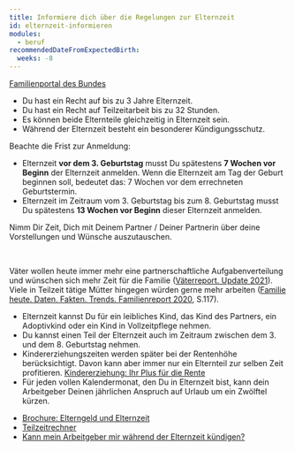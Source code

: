 ```yaml
---
title: Informiere dich über die Regelungen zur Elternzeit
id: elternzeit-informieren
modules:
  - beruf
recommendedDateFromExpectedBirth:
  weeks: -8
---
```


<bmfsfj-todo-extension-panel title="Anlaufstelle" icon="map-marked-alt" open>

[Familienportal des Bundes](https://familienportal.de/familienportal/familienleistungen/elternzeit)

</bmfsfj-todo-extension-panel>

<bmfsfj-todo-extension-panel title="Info" icon="info-circle" open>

* Du hast ein Recht auf bis zu 3 Jahre Elternzeit.
* Du hast ein Recht auf Teilzeitarbeit bis zu 32 Stunden.
* Es können beide Elternteile gleichzeitig in Elternzeit sein.
* Während der Elternzeit besteht ein besonderer Kündigungsschutz.


</bmfsfj-todo-extension-panel>

<bmfsfj-todo-extension-panel title="Wer?" icon="user" open>
<bmfsfj-todo-assignees></bmfsfj-todo-assignees>
</bmfsfj-todo-extension-panel>

<bmfsfj-todo-extension-panel title="Wann?" icon="calendar-check">

Beachte die Frist zur Anmeldung:

* Elternzeit **vor dem 3. Geburtstag** musst Du spätestens **7 Wochen vor Beginn** der Elternzeit anmelden. Wenn die Elternzeit am Tag der Geburt beginnen soll, bedeutet das: 7 Wochen vor dem errechneten Geburtstermin. 
* Elternzeit im Zeitraum vom 3. Geburtstag bis zum 8. Geburtstag musst Du spätestens **13 Wochen vor Beginn** dieser Elternzeit anmelden.

</bmfsfj-todo-extension-panel>

<bmfsfj-todo-extension-panel title="Tipp Partnerschaftlichkeit" icon="hands-helping">

Nimm Dir Zeit, Dich mit Deinem Partner / Deiner Partnerin über deine Vorstellungen und Wünsche auszutauschen.

<br>

Väter wollen heute immer mehr eine partnerschaftliche Aufgabenverteilung und wünschen sich mehr Zeit für die Familie ([Väterreport. Update 2021](https://www.bmfsfj.de/bmfsfj/service/publikationen/vaeterreport-update-2021-186180)). Viele in Teilzeit tätige Mütter hingegen würden gerne mehr arbeiten ([Familie heute. Daten. Fakten. Trends. Familienreport 2020](https://www.bmfsfj.de/bmfsfj/service/publikationen/familie-heute-daten-fakten-trends-familienreport-2020-163110), S.117).

</bmfsfj-todo-extension-panel>

<bmfsfj-todo-extension-panel title="Interesannte Fakten" icon="lightbulb">

* Elternzeit kannst Du für ein leibliches Kind, das Kind des Partners, ein Adoptivkind oder ein Kind in Vollzeitpflege nehmen.
* Du kannst einen Teil der Elternzeit auch im Zeitraum zwischen dem 3. und dem 8. Geburtstag nehmen.
* Kindererziehungszeiten werden später bei der Rentenhöhe berücksichtigt. Davon kann aber immer nur ein Elternteil zur selben Zeit profitieren. [Kindererziehung: Ihr Plus für die Rente](https://www.deutsche-rentenversicherung.de/DRV/DE/Rente/Familie-und-Kinder/Kindererziehung/kindererziehung_node.html)
* Für jeden vollen Kalendermonat, den Du in Elternzeit bist, kann dein Arbeitgeber Deinen jährlichen Anspruch auf Urlaub um ein Zwölftel kürzen.


</bmfsfj-todo-extension-panel>

<bmfsfj-todo-extension-panel title="Weiterführende Informationen" icon="external-link-alt">

* [Brochure: Elterngeld und Elternzeit](https://www.bmfsfj.de/resource/blob/185424/4f4dfe65785c7c84a45c3011dcf555bf/elterngeld-und-elternzeit-24-auflage-data.pdf)
* [Teilzeitrechner](https://www.bmas.de/static/Teilzeit-Netto-Rechner/index.html)
* [Kann mein Arbeitgeber mir während der Elternzeit kündigen?](https://familienportal.de/familienportal/familienleistungen/elternzeit/faq/kann-mein-arbeitgeber-mir-waehrend-der-elternzeit-kuendigen--124814)

</bmfsfj-todo-extension-panel>

